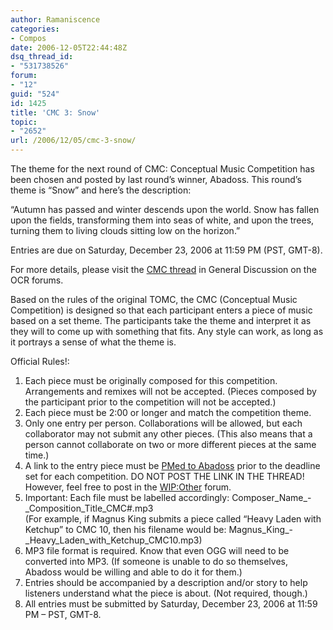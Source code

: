 ```yaml
---
author: Ramaniscence
categories:
- Compos
date: 2006-12-05T22:44:48Z
dsq_thread_id:
- "531738526"
forum:
- "12"
guid: "524"
id: 1425
title: 'CMC 3: Snow'
topic:
- "2652"
url: /2006/12/05/cmc-3-snow/
---
```


<div>
  The theme for the next round of CMC: Conceptual Music Competition has been chosen and posted by last round&#8217;s winner, Abadoss. This round&#8217;s theme is &#8220;Snow&#8221; and here&#8217;s the description:</p> 
  
  <p>
    &#8220;Autumn has passed and winter descends upon the world. Snow has fallen upon the fields, transforming them into seas of white, and upon the trees, turning them to living clouds sitting low on the horizon.&#8221;
  </p>
</div>

Entries are due on Saturday, December 23, 2006 at 11:59 PM (PST, GMT-8).

For more details, please visit the <a href="http://www.ocremix.org/phpBB2/viewtopic.php?t=96730" target="_blank">CMC thread</a> in General Discussion on the OCR forums.

Based on the rules of the original TOMC, the CMC (Conceptual Music Competition) is designed so that each participant enters a piece of music based on a set theme. The participants take the theme and interpret it as they will to come up with something that fits. Any style can work, as long as it portrays a sense of what the theme is.

Official Rules!: 

  1. Each piece must be originally composed for this competition. Arrangements and remixes will not be accepted. (Pieces composed by the participant prior to the competition will not be accepted.) 
  2. Each piece must be 2:00 or longer and match the competition theme. 
  3. Only one entry per person. Collaborations will be allowed, but each collaborator may not submit any other pieces. (This also means that a person cannot collaborate on two or more different pieces at the same time.) 
  4. A link to the entry piece must be <a href="http://www.ocremix.org/phpBB2/privmsg.php?mode=post&#038;u=2642" target="_blank">PMed to Abadoss</a> prior to the deadline set for each competition. DO NOT POST THE LINK IN THE THREAD! However, feel free to post in the <a href="http://www.ocremix.org/phpBB2/viewforum.php?f=24" target="_blank">WIP:Other</a> forum. 
  5. Important: Each file must be labelled accordingly: Composer\_Name\_-\_Composition\_Title_CMC#.mp3   
    (For example, if Magnus King submits a piece called &#8220;Heavy Laden with Ketchup&#8221; to CMC 10, then his filename would be: Magnus\_King\_-\_Heavy\_Laden\_with\_Ketchup_CMC10.mp3) 
  6. MP3 file format is required. Know that even OGG will need to be converted into MP3. (If someone is unable to do so themselves, Abadoss would be willing and able to do it for them.) 
  7. Entries should be accompanied by a description and/or story to help listeners understand what the piece is about. (Not required, though.) 
  8. All entries must be submitted by Saturday, December 23, 2006 at 11:59 PM &#8211; PST, GMT-8.